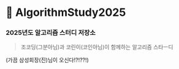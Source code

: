 
# 🚀 AlgorithmStudy2025
### 2025년도 알고리즘 스터디 저장소

> 조코딩(그분아님)과 코린이(코인아님)이 함께하는 알고리즘 스타ㅡ디

(가끔 삼성회장(진)님이 오신다!?!??!)
